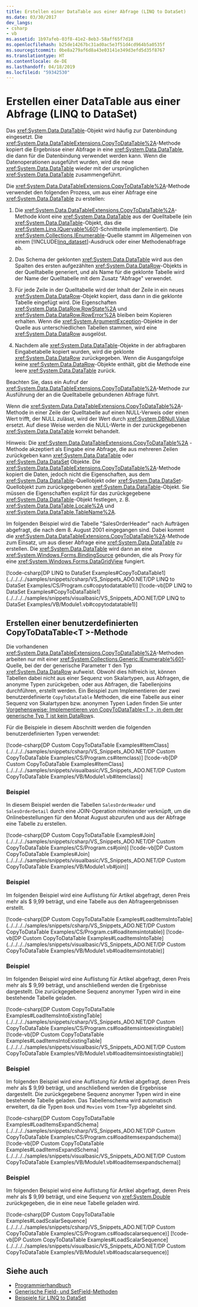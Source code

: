 ```yaml
---
title: Erstellen einer DataTable aus einer Abfrage (LINQ to DataSet)
ms.date: 03/30/2017
dev_langs:
- csharp
- vb
ms.assetid: 1b97afeb-03f8-41e2-8eb3-58aff65f7d18
ms.openlocfilehash: b25de14267bc31ad0ac5e3f51d4cd964b5a0535f
ms.sourcegitcommit: 0be8a279af6d8a43e03141e349d3efd5d35f8767
ms.translationtype: HT
ms.contentlocale: de-DE
ms.lasthandoff: 04/18/2019
ms.locfileid: "59342530"
---
```

# <a name="creating-a-datatable-from-a-query-linq-to-dataset"></a>Erstellen einer DataTable aus einer Abfrage (LINQ to DataSet)
Das <xref:System.Data.DataTable>-Objekt wird häufig zur Datenbindung eingesetzt. Die <xref:System.Data.DataTableExtensions.CopyToDataTable%2A>-Methode kopiert die Ergebnisse einer Abfrage in eine <xref:System.Data.DataTable>, die dann für die Datenbindung verwendet werden kann. Wenn die Datenoperationen ausgeführt wurden, wird die neue <xref:System.Data.DataTable> wieder mit der ursprünglichen <xref:System.Data.DataTable> zusammengeführt.  
  
 Die <xref:System.Data.DataTableExtensions.CopyToDataTable%2A>-Methode verwendet den folgenden Prozess, um aus einer Abfrage eine <xref:System.Data.DataTable> zu erstellen:  
  
1. Die <xref:System.Data.DataTableExtensions.CopyToDataTable%2A>-Methode klont eine <xref:System.Data.DataTable> aus der Quelltabelle (ein <xref:System.Data.DataTable>-Objekt, das die <xref:System.Linq.IQueryable%601>-Schnittstelle implementiert). Die <xref:System.Collections.IEnumerable>-Quelle stammt im Allgemeinen von einem [!INCLUDE[linq_dataset](../../../../includes/linq-dataset-md.md)]-Ausdruck oder einer Methodenabfrage ab.  
  
2. Das Schema der geklonten <xref:System.Data.DataTable> wird aus den Spalten des ersten aufgezählten <xref:System.Data.DataRow>-Objekts in der Quelltabelle generiert, und als Name für die geklonte Tabelle wird der Name der Quelltabelle mit dem Zusatz "Abfrage" verwendet.  
  
3. Für jede Zeile in der Quelltabelle wird der Inhalt der Zeile in ein neues <xref:System.Data.DataRow>-Objekt kopiert, dass dann in die geklonte Tabelle eingefügt wird. Die Eigenschaften <xref:System.Data.DataRow.RowState%2A> und <xref:System.Data.DataRow.RowError%2A> bleiben beim Kopieren erhalten. Wenn die <xref:System.ArgumentException>-Objekte in der Quelle aus unterschiedlichen Tabellen stammen, wird eine <xref:System.Data.DataRow> ausgelöst.  
  
4. Nachdem alle <xref:System.Data.DataTable>-Objekte in der abfragbaren Eingabetabelle kopiert wurden, wird die geklonte <xref:System.Data.DataRow> zurückgegeben. Wenn die Ausgangsfolge keine <xref:System.Data.DataRow>-Objekte enthält, gibt die Methode eine leere <xref:System.Data.DataTable> zurück.  
  
 Beachten Sie, dass ein Aufruf der <xref:System.Data.DataTableExtensions.CopyToDataTable%2A>-Methode zur Ausführung der an die Quelltabelle gebundenen Abfrage führt.  
  
 Wenn die <xref:System.Data.DataTableExtensions.CopyToDataTable%2A>-Methode in einer Zeile der Quelltabelle auf einen NULL-Verweis oder einen Wert trifft, der NULL zulässt, wird der Wert durch <xref:System.DBNull.Value> ersetzt. Auf diese Weise werden die NULL-Werte in der zurückgegebenen <xref:System.Data.DataTable> korrekt behandelt.  
  
 Hinweis: Die <xref:System.Data.DataTableExtensions.CopyToDataTable%2A> -Methode akzeptiert als Eingabe eine Abfrage, die aus mehreren Zeilen zurückgeben kann <xref:System.Data.DataTable> oder <xref:System.Data.DataSet> Objekte. Die <xref:System.Data.DataTableExtensions.CopyToDataTable%2A>-Methode kopiert die Daten, jedoch nicht die Eigenschaften, aus dem <xref:System.Data.DataTable>-Quellobjekt oder <xref:System.Data.DataSet>-Quellobjekt zum zurückgegebenen <xref:System.Data.DataTable>-Objekt. Sie müssen die Eigenschaften explizit für das zurückgegebene <xref:System.Data.DataTable>-Objekt festlegen, z. B. <xref:System.Data.DataTable.Locale%2A> und <xref:System.Data.DataTable.TableName%2A>.  
  
 Im folgenden Beispiel wird die Tabelle "SalesOrderHeader" nach Aufträgen abgefragt, die nach dem 8. August 2001 eingegangen sind. Dabei kommt die <xref:System.Data.DataTableExtensions.CopyToDataTable%2A>-Methode zum Einsatz, um aus dieser Abfrage eine <xref:System.Data.DataTable> zu erstellen. Die <xref:System.Data.DataTable> wird dann an eine <xref:System.Windows.Forms.BindingSource> gebunden, die als Proxy für eine <xref:System.Windows.Forms.DataGridView> fungiert.  
  
 [!code-csharp[DP LINQ to DataSet Examples#CopyToDataTable1](../../../../samples/snippets/csharp/VS_Snippets_ADO.NET/DP LINQ to DataSet Examples/CS/Program.cs#copytodatatable1)]
 [!code-vb[DP LINQ to DataSet Examples#CopyToDataTable1](../../../../samples/snippets/visualbasic/VS_Snippets_ADO.NET/DP LINQ to DataSet Examples/VB/Module1.vb#copytodatatable1)]  
  
## <a name="creating-a-custom-copytodatatablet-method"></a>Erstellen einer benutzerdefinierten CopyToDataTable\<T >-Methode  
 Die vorhandenen <xref:System.Data.DataTableExtensions.CopyToDataTable%2A>-Methoden arbeiten nur mit einer <xref:System.Collections.Generic.IEnumerable%601>-Quelle, bei der der generische Parameter `T` den Typ <xref:System.Data.DataRow> aufweist. Obwohl dies hilfreich ist, können Tabellen dabei nicht aus einer Sequenz von Skalartypen, aus Abfragen, die anonyme Typen zurückgeben, oder aus Abfragen, die Tabellenjoins durchführen, erstellt werden. Ein Beispiel zum Implementieren der zwei benutzerdefinierte `CopyToDataTable` Methoden, die eine Tabelle aus einer Sequenz von Skalartypen bzw. anonymen Typen Laden finden Sie unter [Vorgehensweise: Implementieren von CopyToDataTable\<T >, in dem der generische Typ T ist kein DataRow](../../../../docs/framework/data/adonet/implement-copytodatatable-where-type-not-a-datarow.md)s.  
  
 Für die Beispiele in diesem Abschnitt werden die folgenden benutzerdefinierten Typen verwendet:  
  
 [!code-csharp[DP Custom CopyToDataTable Examples#ItemClass](../../../../samples/snippets/csharp/VS_Snippets_ADO.NET/DP Custom CopyToDataTable Examples/CS/Program.cs#itemclass)]
 [!code-vb[DP Custom CopyToDataTable Examples#ItemClass](../../../../samples/snippets/visualbasic/VS_Snippets_ADO.NET/DP Custom CopyToDataTable Examples/VB/Module1.vb#itemclass)]  
  
### <a name="example"></a>Beispiel  
 In diesem Beispiel werden die Tabellen `SalesOrderHeader` und `SalesOrderDetail` durch eine JOIN-Operation miteinander verknüpft, um die Onlinebestellungen für den Monat August abzurufen und aus der Abfrage eine Tabelle zu erstellen.  
  
 [!code-csharp[DP Custom CopyToDataTable Examples#Join](../../../../samples/snippets/csharp/VS_Snippets_ADO.NET/DP Custom CopyToDataTable Examples/CS/Program.cs#join)]
 [!code-vb[DP Custom CopyToDataTable Examples#Join](../../../../samples/snippets/visualbasic/VS_Snippets_ADO.NET/DP Custom CopyToDataTable Examples/VB/Module1.vb#join)]  
  
### <a name="example"></a>Beispiel  
 Im folgenden Beispiel wird eine Auflistung für Artikel abgefragt, deren Preis mehr als $ 9,99 beträgt, und eine Tabelle aus den Abfrageergebnissen erstellt.  
  
 [!code-csharp[DP Custom CopyToDataTable Examples#LoadItemsIntoTable](../../../../samples/snippets/csharp/VS_Snippets_ADO.NET/DP Custom CopyToDataTable Examples/CS/Program.cs#loaditemsintotable)]
 [!code-vb[DP Custom CopyToDataTable Examples#LoadItemsIntoTable](../../../../samples/snippets/visualbasic/VS_Snippets_ADO.NET/DP Custom CopyToDataTable Examples/VB/Module1.vb#loaditemsintotable)]  
  
### <a name="example"></a>Beispiel  
 Im folgenden Beispiel wird eine Auflistung für Artikel abgefragt, deren Preis mehr als $ 9,99 beträgt, und anschließend werden die Ergebnisse dargestellt. Die zurückgegebene Sequenz anonymer Typen wird in eine bestehende Tabelle geladen.  
  
 [!code-csharp[DP Custom CopyToDataTable Examples#LoadItemsIntoExistingTable](../../../../samples/snippets/csharp/VS_Snippets_ADO.NET/DP Custom CopyToDataTable Examples/CS/Program.cs#loaditemsintoexistingtable)]
 [!code-vb[DP Custom CopyToDataTable Examples#LoadItemsIntoExistingTable](../../../../samples/snippets/visualbasic/VS_Snippets_ADO.NET/DP Custom CopyToDataTable Examples/VB/Module1.vb#loaditemsintoexistingtable)]  
  
### <a name="example"></a>Beispiel  
 Im folgenden Beispiel wird eine Auflistung für Artikel abgefragt, deren Preis mehr als $ 9,99 beträgt, und anschließend werden die Ergebnisse dargestellt. Die zurückgegebene Sequenz anonymer Typen wird in eine bestehende Tabelle geladen. Das Tabellenschema wird automatisch erweitert, da die Typen `Book` und `Movies` vom `Item`-Typ abgeleitet sind.  
  
 [!code-csharp[DP Custom CopyToDataTable Examples#LoadItemsExpandSchema](../../../../samples/snippets/csharp/VS_Snippets_ADO.NET/DP Custom CopyToDataTable Examples/CS/Program.cs#loaditemsexpandschema)]
 [!code-vb[DP Custom CopyToDataTable Examples#LoadItemsExpandSchema](../../../../samples/snippets/visualbasic/VS_Snippets_ADO.NET/DP Custom CopyToDataTable Examples/VB/Module1.vb#loaditemsexpandschema)]  
  
### <a name="example"></a>Beispiel  
 Im folgenden Beispiel wird eine Auflistung für Artikel abgefragt, deren Preis mehr als $ 9,99 beträgt, und eine Sequenz von <xref:System.Double> zurückgegeben, die in eine neue Tabelle geladen wird.  
  
 [!code-csharp[DP Custom CopyToDataTable Examples#LoadScalarSequence](../../../../samples/snippets/csharp/VS_Snippets_ADO.NET/DP Custom CopyToDataTable Examples/CS/Program.cs#loadscalarsequence)]
 [!code-vb[DP Custom CopyToDataTable Examples#LoadScalarSequence](../../../../samples/snippets/visualbasic/VS_Snippets_ADO.NET/DP Custom CopyToDataTable Examples/VB/Module1.vb#loadscalarsequence)]  
  
## <a name="see-also"></a>Siehe auch

- [Programmierhandbuch](../../../../docs/framework/data/adonet/programming-guide-linq-to-dataset.md)
- [Generische Field- und SetField-Methoden](../../../../docs/framework/data/adonet/generic-field-and-setfield-methods-linq-to-dataset.md)
- [Beispiele für LINQ to DataSet](../../../../docs/framework/data/adonet/linq-to-dataset-examples.md)
